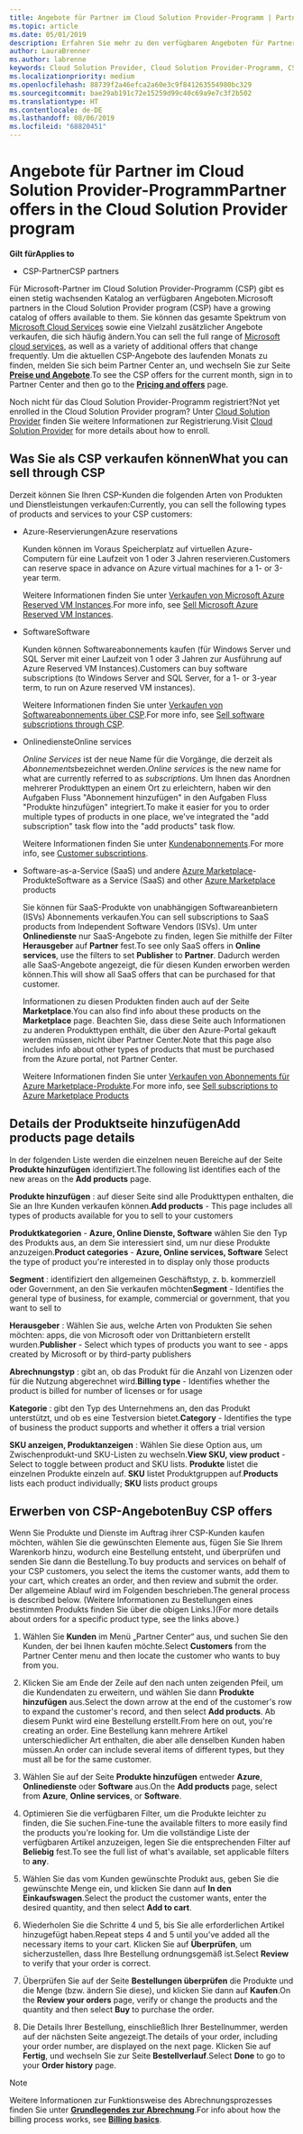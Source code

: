 ```yaml
---
title: Angebote für Partner im Cloud Solution Provider-Programm | Partner Center
ms.topic: article
ms.date: 05/01/2019
description: Erfahren Sie mehr zu den verfügbaren Angeboten für Partner im Cloud Solution Provider-Programm.
author: LauraBrenner
ms.author: labrenne
keywords: Cloud Solution Provider, Cloud Solution Provider-Programm, CSP, Produkt hinzufügen, an Kunden verkaufen, Partnerangebote, CSP-Angebote, cloudbasierte Dienste, Azure, Office 365, Dynamics, CSP-Partner, in CSP verkaufen, Azure RI, Azure Reserved Virtual Machine Instances, Azure-Reservierungen, Onlinedienste, Abonnementsoftware, AHUB, SQL Server in Azure, Windows Server in Azure, Kundenabonnements
ms.localizationpriority: medium
ms.openlocfilehash: 88739f2a46efca2a60e3c9f841263554980bc329
ms.sourcegitcommit: bae29ab191c72e15259d99c40c69a9e7c3f2b502
ms.translationtype: HT
ms.contentlocale: de-DE
ms.lasthandoff: 08/06/2019
ms.locfileid: "68820451"
---
```

# <a name="partner-offers-in-the-cloud-solution-provider-program"></a><span data-ttu-id="33d31-104">Angebote für Partner im Cloud Solution Provider-Programm</span><span class="sxs-lookup"><span data-stu-id="33d31-104">Partner offers in the Cloud Solution Provider program</span></span> 

<span data-ttu-id="33d31-105">**Gilt für**</span><span class="sxs-lookup"><span data-stu-id="33d31-105">**Applies to**</span></span>

-  <span data-ttu-id="33d31-106">CSP-Partner</span><span class="sxs-lookup"><span data-stu-id="33d31-106">CSP partners</span></span>

<span data-ttu-id="33d31-107">Für Microsoft-Partner im Cloud Solution Provider-Programm (CSP) gibt es einen stetig wachsenden Katalog an verfügbaren Angeboten.</span><span class="sxs-lookup"><span data-stu-id="33d31-107">Microsoft partners in the Cloud Solution Provider program (CSP) have a growing catalog of offers available to them.</span></span> <span data-ttu-id="33d31-108">Sie können das gesamte Spektrum von [Microsoft Cloud Services](https://partner.microsoft.com/cloud-solution-provider/products-and-services) sowie eine Vielzahl zusätzlicher Angebote verkaufen, die sich häufig ändern.</span><span class="sxs-lookup"><span data-stu-id="33d31-108">You can sell the full range of [Microsoft cloud services](https://partner.microsoft.com/cloud-solution-provider/products-and-services), as well as a variety of additional offers that change frequently.</span></span> <span data-ttu-id="33d31-109">Um die aktuellen CSP-Angebote des laufenden Monats zu finden, melden Sie sich beim Partner Center an, und wechseln Sie zur Seite [**Preise und Angebote**](https://partnercenter.microsoft.com/pcv/sales).</span><span class="sxs-lookup"><span data-stu-id="33d31-109">To see the CSP offers for the current month, sign in to Partner Center and then go to the [**Pricing and offers**](https://partnercenter.microsoft.com/pcv/sales) page.</span></span>  

<span data-ttu-id="33d31-110">Noch nicht für das Cloud Solution Provider-Programm registriert?</span><span class="sxs-lookup"><span data-stu-id="33d31-110">Not yet enrolled in the Cloud Solution Provider program?</span></span> <span data-ttu-id="33d31-111">Unter [Cloud Solution Provider](https://partner.microsoft.com/cloud-solution-provider) finden Sie weitere Informationen zur Registrierung.</span><span class="sxs-lookup"><span data-stu-id="33d31-111">Visit [Cloud Solution Provider](https://partner.microsoft.com/cloud-solution-provider) for more details about how to enroll.</span></span> 

## <a name="what-you-can-sell-through-csp"></a><span data-ttu-id="33d31-112">Was Sie als CSP verkaufen können</span><span class="sxs-lookup"><span data-stu-id="33d31-112">What you can sell through CSP</span></span>

<span data-ttu-id="33d31-113">Derzeit können Sie Ihren CSP-Kunden die folgenden Arten von Produkten und Dienstleistungen verkaufen:</span><span class="sxs-lookup"><span data-stu-id="33d31-113">Currently, you can sell the following types of products and services to your CSP customers:</span></span>

- <span data-ttu-id="33d31-114">Azure-Reservierungen</span><span class="sxs-lookup"><span data-stu-id="33d31-114">Azure reservations</span></span><br> 

    <span data-ttu-id="33d31-115">Kunden können im Voraus Speicherplatz auf virtuellen Azure-Computern für eine Laufzeit von 1 oder 3 Jahren reservieren.</span><span class="sxs-lookup"><span data-stu-id="33d31-115">Customers can reserve space in advance on Azure virtual machines for a 1- or 3-year term.</span></span><br>
    
    <span data-ttu-id="33d31-116">Weitere Informationen finden Sie unter [Verkaufen von Microsoft Azure Reserved VM Instances](azure-reservations.md).</span><span class="sxs-lookup"><span data-stu-id="33d31-116">For more info, see [Sell Microsoft Azure Reserved VM Instances](azure-reservations.md).</span></span>

- <span data-ttu-id="33d31-117">Software</span><span class="sxs-lookup"><span data-stu-id="33d31-117">Software</span></span><br>

    <span data-ttu-id="33d31-118">Kunden können Softwareabonnements kaufen (für Windows Server und SQL Server mit einer Laufzeit von 1 oder 3 Jahren zur Ausführung auf Azure Reserved VM Instances).</span><span class="sxs-lookup"><span data-stu-id="33d31-118">Customers can buy software subscriptions (to Windows Server and SQL Server, for a 1- or 3-year term, to run on Azure reserved VM instances).</span></span><br>
 
    <span data-ttu-id="33d31-119">Weitere Informationen finden Sie unter [Verkaufen von Softwareabonnements über CSP](csp-software-subscriptions.md).</span><span class="sxs-lookup"><span data-stu-id="33d31-119">For more info, see [Sell software subscriptions through CSP](csp-software-subscriptions.md).</span></span>  

- <span data-ttu-id="33d31-120">Onlinedienste</span><span class="sxs-lookup"><span data-stu-id="33d31-120">Online services</span></span><br>

    <span data-ttu-id="33d31-121">*Online Services* ist der neue Name für die Vorgänge, die derzeit als *Abonnements*bezeichnet werden.</span><span class="sxs-lookup"><span data-stu-id="33d31-121">*Online services* is the new name for what are currently referred to as *subscriptions*.</span></span> <span data-ttu-id="33d31-122">Um Ihnen das Anordnen mehrerer Produkttypen an einem Ort zu erleichtern, haben wir den Aufgaben Fluss "Abonnement hinzufügen" in den Aufgaben Fluss "Produkte hinzufügen" integriert.</span><span class="sxs-lookup"><span data-stu-id="33d31-122">To make it easier for you to order multiple types of products in one place, we've integrated the "add subscription" task flow into the "add products" task flow.</span></span><br>
    
    <span data-ttu-id="33d31-123">Weitere Informationen finden Sie unter [Kundenabonnements](customer-subscriptions.md).</span><span class="sxs-lookup"><span data-stu-id="33d31-123">For more info, see [Customer subscriptions](customer-subscriptions.md).</span></span>

- <span data-ttu-id="33d31-124">Software-as-a-Service (SaaS) und andere [Azure Marketplace](https://azuremarketplace.microsoft.com/marketplace)-Produkte</span><span class="sxs-lookup"><span data-stu-id="33d31-124">Software as a Service (SaaS) and other [Azure Marketplace](https://azuremarketplace.microsoft.com/marketplace) products</span></span><br>

    <span data-ttu-id="33d31-125">Sie können für SaaS-Produkte von unabhängigen Softwareanbietern (ISVs) Abonnements verkaufen.</span><span class="sxs-lookup"><span data-stu-id="33d31-125">You can sell subscriptions to SaaS products from Independent Software Vendors (ISVs).</span></span> <span data-ttu-id="33d31-126">Um unter **Onlinedienste** nur SaaS-Angebote zu finden, legen Sie mithilfe der Filter **Herausgeber** auf **Partner** fest.</span><span class="sxs-lookup"><span data-stu-id="33d31-126">To see only SaaS offers in **Online services**, use the filters to set **Publisher** to **Partner**.</span></span> <span data-ttu-id="33d31-127">Dadurch werden alle SaaS-Angebote angezeigt, die für diesen Kunden erworben werden können.</span><span class="sxs-lookup"><span data-stu-id="33d31-127">This will show all SaaS offers that can be purchased for that customer.</span></span><br>
    
    <span data-ttu-id="33d31-128">Informationen zu diesen Produkten finden auch auf der Seite **Marketplace**.</span><span class="sxs-lookup"><span data-stu-id="33d31-128">You can also find info about these products on the **Marketplace** page.</span></span> <span data-ttu-id="33d31-129">Beachten Sie, dass diese Seite auch Informationen zu anderen Produkttypen enthält, die über den Azure-Portal gekauft werden müssen, nicht über Partner Center.</span><span class="sxs-lookup"><span data-stu-id="33d31-129">Note that this page also includes info about other types of products that must be purchased from the Azure portal, not Partner Center.</span></span><br>

    <span data-ttu-id="33d31-130">Weitere Informationen finden Sie unter [Verkaufen von Abonnements für Azure Marketplace-Produkte](sell-marketplace-products.md).</span><span class="sxs-lookup"><span data-stu-id="33d31-130">For more info, see [Sell subscriptions to Azure Marketplace Products](sell-marketplace-products.md)</span></span>

## <a name="add-products-page-details"></a><span data-ttu-id="33d31-131">Details der Produktseite hinzufügen</span><span class="sxs-lookup"><span data-stu-id="33d31-131">Add products page details</span></span>

<span data-ttu-id="33d31-132">In der folgenden Liste werden die einzelnen neuen Bereiche auf der Seite **Produkte hinzufügen** identifiziert.</span><span class="sxs-lookup"><span data-stu-id="33d31-132">The following list identifies each of the new areas on the **Add products** page.</span></span>

<span data-ttu-id="33d31-133">**Produkte hinzufügen** : auf dieser Seite sind alle Produkttypen enthalten, die Sie an Ihre Kunden verkaufen können.</span><span class="sxs-lookup"><span data-stu-id="33d31-133">**Add products** - This page includes all types of products available for you to sell to  your customers</span></span>

<span data-ttu-id="33d31-134">**Produktkategorien** - **Azure, Online Dienste, Software** wählen Sie den Typ des Produkts aus, an dem Sie interessiert sind, um nur diese Produkte anzuzeigen.</span><span class="sxs-lookup"><span data-stu-id="33d31-134">**Product categories** - **Azure, Online services, Software** Select the type of product you're interested in to display only those products</span></span>

<span data-ttu-id="33d31-135">**Segment** : identifiziert den allgemeinen Geschäftstyp, z. b. kommerziell oder Government, an den Sie verkaufen möchten</span><span class="sxs-lookup"><span data-stu-id="33d31-135">**Segment** - Identifies the general type of business, for example, commercial or government, that you want to sell to</span></span>

<span data-ttu-id="33d31-136">**Herausgeber** : Wählen Sie aus, welche Arten von Produkten Sie sehen möchten: apps, die von Microsoft oder von Drittanbietern erstellt wurden.</span><span class="sxs-lookup"><span data-stu-id="33d31-136">**Publisher** - Select which types of products you want to see - apps created by Microsoft or by third-party publishers</span></span>

<span data-ttu-id="33d31-137">**Abrechnungstyp** : gibt an, ob das Produkt für die Anzahl von Lizenzen oder für die Nutzung abgerechnet wird.</span><span class="sxs-lookup"><span data-stu-id="33d31-137">**Billing type** - Identifies whether the product is billed for number of licenses or for usage</span></span>

<span data-ttu-id="33d31-138">**Kategorie** : gibt den Typ des Unternehmens an, den das Produkt unterstützt, und ob es eine Testversion bietet.</span><span class="sxs-lookup"><span data-stu-id="33d31-138">**Category** - Identifies the type of business the product supports and whether it offers a trial version</span></span>

<span data-ttu-id="33d31-139">**SKU anzeigen, Produktanzeigen** : Wählen Sie diese Option aus, um Zwischenprodukt-und SKU-Listen zu wechseln.</span><span class="sxs-lookup"><span data-stu-id="33d31-139">**View SKU, view product** - Select to toggle between product and SKU lists.</span></span> <span data-ttu-id="33d31-140">**Produkte** listet die einzelnen Produkte einzeln auf. **SKU** listet Produktgruppen auf.</span><span class="sxs-lookup"><span data-stu-id="33d31-140">**Products** lists each product individually; **SKU** lists product groups</span></span>

## <a name="buy-csp-offers"></a><span data-ttu-id="33d31-141">Erwerben von CSP-Angeboten</span><span class="sxs-lookup"><span data-stu-id="33d31-141">Buy CSP offers</span></span>

<span data-ttu-id="33d31-142">Wenn Sie Produkte und Dienste im Auftrag ihrer CSP-Kunden kaufen möchten, wählen Sie die gewünschten Elemente aus, fügen Sie Sie Ihrem Warenkorb hinzu, wodurch eine Bestellung entsteht, und überprüfen und senden Sie dann die Bestellung.</span><span class="sxs-lookup"><span data-stu-id="33d31-142">To buy products and services on behalf of your CSP customers, you select the items the customer wants, add them to your cart, which creates an order, and then review and submit the order.</span></span> <span data-ttu-id="33d31-143">Der allgemeine Ablauf wird im Folgenden beschrieben.</span><span class="sxs-lookup"><span data-stu-id="33d31-143">The general process is described below.</span></span> <span data-ttu-id="33d31-144">(Weitere Informationen zu Bestellungen eines bestimmten Produkts finden Sie über die obigen Links.)</span><span class="sxs-lookup"><span data-stu-id="33d31-144">(For more details about orders for a specific product type, see the links above.)</span></span>

1. <span data-ttu-id="33d31-145">Wählen Sie **Kunden** im Menü „Partner Center“ aus, und suchen Sie den Kunden, der bei Ihnen kaufen möchte.</span><span class="sxs-lookup"><span data-stu-id="33d31-145">Select **Customers** from the Partner Center menu and then locate the customer who wants to buy from you.</span></span> 

2. <span data-ttu-id="33d31-146">Klicken Sie am Ende der Zeile auf den nach unten zeigenden Pfeil, um die Kundendaten zu erweitern, und wählen Sie dann **Produkte hinzufügen** aus.</span><span class="sxs-lookup"><span data-stu-id="33d31-146">Select the down arrow at the end of the customer's row to expand the customer's record, and then select **Add products**.</span></span> <span data-ttu-id="33d31-147">Ab diesem Punkt wird eine Bestellung erstellt.</span><span class="sxs-lookup"><span data-stu-id="33d31-147">From here on out, you're creating an order.</span></span> <span data-ttu-id="33d31-148">Eine Bestellung kann mehrere Artikel unterschiedlicher Art enthalten, die aber alle denselben Kunden haben müssen.</span><span class="sxs-lookup"><span data-stu-id="33d31-148">An order can include several items of different types, but they must all be for the same customer.</span></span>

3. <span data-ttu-id="33d31-149">Wählen Sie auf der Seite **Produkte hinzufügen** entweder **Azure**, **Onlinedienste** oder **Software** aus.</span><span class="sxs-lookup"><span data-stu-id="33d31-149">On the **Add products** page, select from **Azure**, **Online services**, or **Software**.</span></span>

4. <span data-ttu-id="33d31-150">Optimieren Sie die verfügbaren Filter, um die Produkte leichter zu finden, die Sie suchen.</span><span class="sxs-lookup"><span data-stu-id="33d31-150">Fine-tune the available filters to more easily find the products you're looking for.</span></span> <span data-ttu-id="33d31-151">Um die vollständige Liste der verfügbaren Artikel anzuzeigen, legen Sie die entsprechenden Filter auf **Beliebig** fest.</span><span class="sxs-lookup"><span data-stu-id="33d31-151">To see the full list of what's available, set applicable filters to **any**.</span></span> 

5. <span data-ttu-id="33d31-152">Wählen Sie das vom Kunden gewünschte Produkt aus, geben Sie die gewünschte Menge ein, und klicken Sie dann auf **In den Einkaufswagen**.</span><span class="sxs-lookup"><span data-stu-id="33d31-152">Select the product the customer wants, enter the desired quantity, and then select **Add to cart**.</span></span>

6. <span data-ttu-id="33d31-153">Wiederholen Sie die Schritte 4 und 5, bis Sie alle erforderlichen Artikel hinzugefügt haben.</span><span class="sxs-lookup"><span data-stu-id="33d31-153">Repeat steps 4 and 5 until you’ve added all the necessary items to your cart.</span></span> <span data-ttu-id="33d31-154">Klicken Sie auf **Überprüfen**, um sicherzustellen, dass Ihre Bestellung ordnungsgemäß ist.</span><span class="sxs-lookup"><span data-stu-id="33d31-154">Select **Review** to verify that your order is correct.</span></span>  

7. <span data-ttu-id="33d31-155">Überprüfen Sie auf der Seite **Bestellungen überprüfen** die Produkte und die Menge (bzw. ändern Sie diese), und klicken Sie dann auf **Kaufen**.</span><span class="sxs-lookup"><span data-stu-id="33d31-155">On the **Review your orders** page, verify or change the products and the quantity and then select **Buy** to purchase the order.</span></span> 

8. <span data-ttu-id="33d31-156">Die Details Ihrer Bestellung, einschließlich Ihrer Bestellnummer, werden auf der nächsten Seite angezeigt.</span><span class="sxs-lookup"><span data-stu-id="33d31-156">The details of your order, including your order number, are displayed on the next page.</span></span> <span data-ttu-id="33d31-157">Klicken Sie auf **Fertig**, und wechseln Sie zur Seite **Bestellverlauf**.</span><span class="sxs-lookup"><span data-stu-id="33d31-157">Select **Done** to go to your **Order history** page.</span></span> 

> [!NOTE]
> <span data-ttu-id="33d31-158">Weitere Informationen zur Funktionsweise des Abrechnungsprozesses finden Sie unter [**Grundlegendes zur Abrechnung**](https://docs.microsoft.com/partner-center/billing-basics).</span><span class="sxs-lookup"><span data-stu-id="33d31-158">For info about how the billing process works, see [**Billing basics**](https://docs.microsoft.com/partner-center/billing-basics).</span></span>


